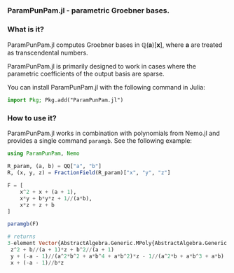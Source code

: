 ### ParamPunPam.jl - parametric Groebner bases.

### What is it?

ParamPunPam.jl computes Groebner bases in $\mathbb{Q}(\mathbf{a})[\mathbf{x}]$, where $\mathbf{a}$ are treated as transcendental numbers.

ParamPunPam.jl is primarily designed to work in cases where the parametric coefficients of the output basis are sparse.

You can install ParamPunPam.jl with the following command in Julia:

```julia
import Pkg; Pkg.add("ParamPunPam.jl")
```

### How to use it?

ParamPunPam.jl works in combination with polynomials from Nemo.jl and provides a single command `paramgb`.
See the following example:

```julia
using ParamPunPam, Nemo

R_param, (a, b) = QQ["a", "b"]
R, (x, y, z) = FractionField(R_param)["x", "y", "z"]

F = [
    x^2 + x + (a + 1),
    x*y + b*y*z + 1//(a*b),
    x*z + z + b
]

paramgb(F)

# returns
3-element Vector{AbstractAlgebra.Generic.MPoly{AbstractAlgebra.Generic.Frac{fmpq_mpoly}}}:
 z^2 + b//(a + 1)*z + b^2//(a + 1)
 y + (-a - 1)//(a^2*b^2 + a*b^4 + a*b^2)*z - 1//(a^2*b + a*b^3 + a*b)
 x + (-a - 1)//b*z
```
